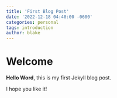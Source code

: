 ```yaml
---
title: 'First Blog Post'
date: '2022-12-18 04:40:00 -0600'
categories: personal
tags: introduction    
author: blake
---
```


# Welcome

**Hello Word**, this is my first Jekyll blog post. 

I hope you like it!
